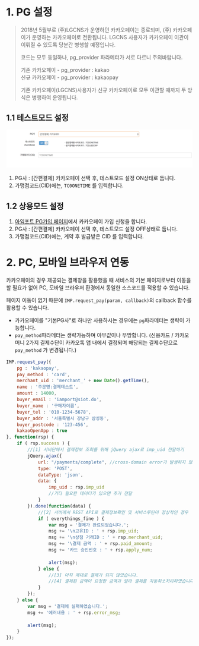 # 1. PG 설정  

> 2018년 5월부로 (주)LGCNS가 운영하던 카카오페이는 종료되며, (주) 카카오페이가 운영하는 카카오페이로 전환됩니다. LGCNS 사용자가 카카오페이 이관이 이뤄질 수 있도록 당분간 병행할 예정입니다. 
> 
> 코드는 모두 동일하나, pg\_provider 파라메터가 서로 다르니 주의바랍니다. 
> 
> 기존 카카오페이 - pg\_provider : kakao  
> 신규 카카오페이 - pg\_provider : kakaopay 
> 
> 기존 카카오페이(LGCNS)사용자가 신규 카카오페이로 모두 이관할 때까지 두 방식은 병행하여 운영됩니다. 

## 1.1 테스트모드 설정  
![카카오페이-아임포트 시스템 설정](screenshot/kakaopay.png)

1. PG사 : [간편결제] 카카오페이 선택 후, 테스트모드 설정 ON상태로 둡니다. 
2. 가맹점코드(CID)에는, `TC0ONETIME` 를 입력합니다. 

## 1.2 상용모드 설정  

1. [아임포트 PG가입 페이지](http://www.iamport.kr)에서 카카오페이 가입 신청을 합니다. 
2. PG사 : [간편결제] 카카오페이 선택 후, 테스트모드 설정 OFF상태로 둡니다. 
3. 가맹점코드(CID)에는, 계약 후 발급받은 CID 를 입력합니다. 


# 2. PC, 모바일 브라우저 연동  


카카오페이의 경우 제공되는 결제창을 활용했을 때 서비스의 기본 페이지로부터 이동을 할 필요가 없어 PC, 모바일 브라우저 환경에서 동일한 소스코드를 적용할 수 있습니다.  

페이지 이동이 없기 때문에 `IMP.request_pay(param, callback)`의 callback 함수를 활용할 수 있습니다.  

- 카카오페이를 "기본PG사"로 하나만 사용하시는 경우에는 `pg`파라메터는 생략이 가능합니다. 
- `pay_method`파라메터는 생략가능하며 아무값이나 무방합니다. (신용카드 / 카카오머니 2가지 결제수단이 카카오톡 앱 내에서 결정되며 해당되는 결제수단으로 `pay_method` 가 변경됩니다.)  


```javascript
IMP.request_pay({
    pg : 'kakaopay',
    pay_method : 'card',
    merchant_uid : 'merchant_' + new Date().getTime(),
    name : '주문명:결제테스트',
    amount : 14000,
    buyer_email : 'iamport@siot.do',
    buyer_name : '구매자이름',
    buyer_tel : '010-1234-5678',
    buyer_addr : '서울특별시 강남구 삼성동',
    buyer_postcode : '123-456',
    kakaoOpenApp : true
}, function(rsp) {
    if ( rsp.success ) {
    	//[1] 서버단에서 결제정보 조회를 위해 jQuery ajax로 imp_uid 전달하기
    	jQuery.ajax({
    		url: "/payments/complete", //cross-domain error가 발생하지 않도록 주의해주세요
    		type: 'POST',
    		dataType: 'json',
    		data: {
	    		imp_uid : rsp.imp_uid
	    		//기타 필요한 데이터가 있으면 추가 전달
    		}
    	}).done(function(data) {
    		//[2] 서버에서 REST API로 결제정보확인 및 서비스루틴이 정상적인 경우
    		if ( everythings_fine ) {
    			var msg = '결제가 완료되었습니다.';
    			msg += '\n고유ID : ' + rsp.imp_uid;
    			msg += '\n상점 거래ID : ' + rsp.merchant_uid;
    			msg += '\결제 금액 : ' + rsp.paid_amount;
    			msg += '카드 승인번호 : ' + rsp.apply_num;
    			
    			alert(msg);
    		} else {
    			//[3] 아직 제대로 결제가 되지 않았습니다.
    			//[4] 결제된 금액이 요청한 금액과 달라 결제를 자동취소처리하였습니다.
    		}
    	});
    } else {
        var msg = '결제에 실패하였습니다.';
        msg += '에러내용 : ' + rsp.error_msg;
        
        alert(msg);
    }
});
```  